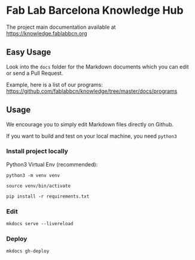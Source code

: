 # Fab Lab Barcelona Knowledge Hub

The project main documentation available at https://knowledge.fablabbcn.org

## Easy Usage

Look into the `docs` folder for the Markdown documents which you can edit or send a Pull Request.

Example, here is a list of our programs: https://github.com/fablabbcn/knowledge/tree/master/docs/programs

## Usage

We encourage you to simply edit Markdown files directly on Github.

If you want to build and test on your local machine, you need `python3`

### Install project locally

Python3 Virtual Env (recommended):

`python3 -m venv venv`

`source venv/bin/activate`

`pip install -r requirements.txt`

### Edit

`mkdocs serve --livereload`

### Deploy

`mkdocs gh-deploy`
